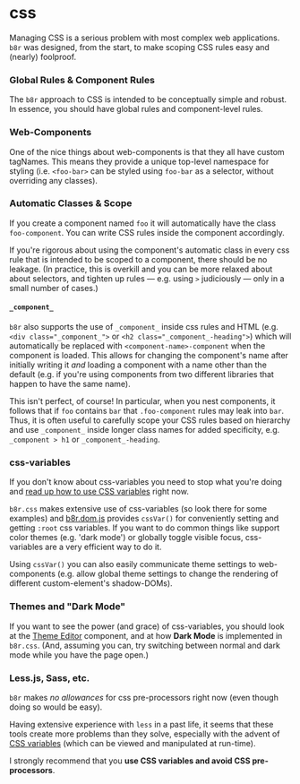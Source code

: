 # css

Managing CSS is a serious problem with most complex web applications. `b8r` was designed, from the
start, to make scoping CSS rules easy and (nearly) foolproof.

### Global Rules & Component Rules

The `b8r` approach to CSS is intended to be conceptually simple and robust.  In essence, you should have 
global rules and component-level rules.

### Web-Components

One of the nice things about web-components is that they all have custom tagNames. This means they provide
a unique top-level namespace for styling (i.e. `<foo-bar>` can be styled using `foo-bar` as a selector,
without overriding any classes).

### Automatic Classes & Scope

If you create a component named `foo` it will automatically have the class `foo-component`. You can
write CSS rules inside the component accordingly.

If you're rigorous about using the component's automatic class in every css rule that is intended to be
scoped to a component, there should be no leakage. (In practice, this is overkill and you can be more
relaxed about about selectors, and tighten up rules — e.g. using `>` judiciously — only in a small number
of cases.)

#### `_component_`

`b8r` also supports the use of `_component_` inside css rules and HTML (e.g. `<div class="_component_">`
or `<h2 class="_component_-heading">`) which will automatically be  replaced with 
`<component-name>-component` when the component is loaded. This allows for changing the component's
name after initially writing it _and_ loading a component with a name other than the default (e.g. if
you're using components from two different libraries that happen to have the same name).

This isn't perfect, of course! In particular, when you nest components, it follows that if `foo` contains 
`bar` that `.foo-component` rules may leak into `bar`. Thus, it is often useful to carefully scope your 
CSS rules based on hierarchy and use `_component_` inside longer class names for added specificity, 
e.g. `_component > h1` or `_component_-heading`.

### css-variables

If you don't know about css-variables you need to stop what you're doing and 
[read up how to use CSS variables](https://developer.mozilla.org/en-US/docs/Web/CSS/Using_CSS_variables)
right now.

`b8r.css` makes extensive use of css-variables (so look there for some examples) and [b8r.dom.js](#source=source/b8r.dom.js)
provides `cssVar()` for conveniently setting and getting `:root` css variables. If you want to do common things
like support color themes (e.g. 'dark mode') or globally toggle visible focus, css-variables are 
a very efficient way to do it.

Using `cssVar()` you can also easily communicate theme settings to web-components (e.g. allow global theme
settings to change the rendering of different custom-element's shadow-DOMs).

### Themes and "Dark Mode"

If you want to see the power (and grace) of css-variables, you should look at the
[Theme Editor](#source=theme-editor.component.html) component, and at how
__Dark Mode__ is implemented in `b8r.css`. (And, assuming you can, try switching between
normal and dark mode while you have the page open.)

### Less.js, Sass, etc.

`b8r` makes _no allowances_ for css pre-processors right now (even though doing so would be easy). 

Having extensive experience with `less` in a past life, it seems that these tools create more problems 
than they solve, especially with the advent of 
[CSS variables](https://developer.mozilla.org/en-US/docs/Web/CSS/Using_CSS_variables) 
(which can be viewed and manipulated  at run-time). 

I strongly recommend that you **use CSS variables and avoid CSS pre-processors**.